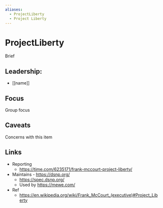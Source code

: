 ```yaml
---
aliases:
  - ProjectLiberty
  - Project Liberty
---
```

# ProjectLiberty

Brief

## Leadership:

- [[name]]

## Focus

Group focus

## Caveats 

Concerns with this item

## Links 

- Reporting 
	- https://time.com/6235171/frank-mccourt-project-liberty/
- Maintains - https://dsnp.org/ 
	- https://spec.dsnp.org/ 
	- Used by https://mewe.com/ 
- Ref 
	- https://en.wikipedia.org/wiki/Frank_McCourt_(executive)#Project_Liberty 